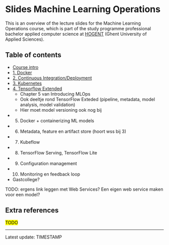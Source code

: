 # Slides Machine Learning Operations

This is an overview of the lecture slides for the Machine Learning Operations course,
which is part of the study programme professional bachelor applied computer science
at [HOGENT](https://www.hogent.be/) (Ghent University of Applied Sciences).

## Table of contents

- [Course intro](00-intro.html)
- [1. Docker](01-docker.html)
- [2. Continuous Integration/Deployment](02-ci-cd.html)
- [3. Kubernetes](02-kubernetes.html)
- [4. Tensorflow Extended](03-tfx-pipelines.html)
  - Chapter 5 van Introducing MLOps
  - Ook deeltje rond TensorFlow Exteded (pipeline, metadata, model analysis, model validation)
  - Hier moet model versioning ook nog bij
- 5. Docker + containerizing ML models
- 6. Metadata, feature en artifact store (hoort wss bij 3)
- 7. Kubeflow
- 8. TensorFlow Serving, TensorFlow Lite
- 9. Configuration management
- 10. Monitoring en feedback loop
- Gastcollege?

TODO: ergens link leggen met Web Services? Een eigen web service maken voor een model?

## Extra references

<mark>TODO</mark>

---

Latest update: TIMESTAMP

